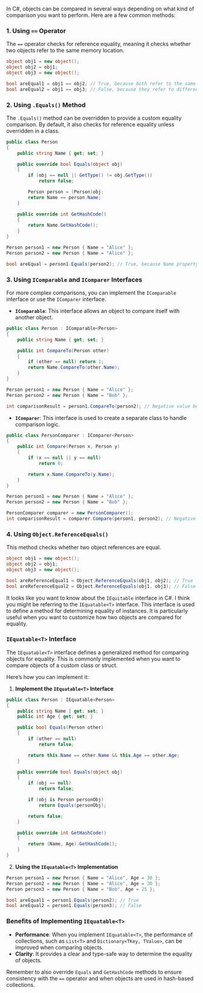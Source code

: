 In C#, objects can be compared in several ways depending on what kind of comparison you want to perform. Here are a few common methods:

### 1. Using `==` Operator
The `==` operator checks for reference equality, meaning it checks whether two objects refer to the same memory location.

```csharp
object obj1 = new object();
object obj2 = obj1;
object obj3 = new object();

bool areEqual1 = obj1 == obj2; // True, because both refer to the same instance
bool areEqual2 = obj1 == obj3; // False, because they refer to different instances
```

### 2. Using `.Equals()` Method
The `.Equals()` method can be overridden to provide a custom equality comparison. By default, it also checks for reference equality unless overridden in a class.

```csharp
public class Person
{
    public string Name { get; set; }

    public override bool Equals(object obj)
    {
        if (obj == null || GetType() != obj.GetType())
            return false;

        Person person = (Person)obj;
        return Name == person.Name;
    }

    public override int GetHashCode()
    {
        return Name.GetHashCode();
    }
}

Person person1 = new Person { Name = "Alice" };
Person person2 = new Person { Name = "Alice" };

bool areEqual = person1.Equals(person2); // True, because Name property is the same
```

### 3. Using `IComparable` and `IComparer` Interfaces
For more complex comparisons, you can implement the `IComparable` interface or use the `IComparer` interface.

- **`IComparable`**: This interface allows an object to compare itself with another object.

```csharp
public class Person : IComparable<Person>
{
    public string Name { get; set; }

    public int CompareTo(Person other)
    {
        if (other == null) return 1;
        return Name.CompareTo(other.Name);
    }
}

Person person1 = new Person { Name = "Alice" };
Person person2 = new Person { Name = "Bob" };

int comparisonResult = person1.CompareTo(person2); // Negative value because "Alice" comes before "Bob"
```

- **`IComparer`**: This interface is used to create a separate class to handle comparison logic.

```csharp
public class PersonComparer : IComparer<Person>
{
    public int Compare(Person x, Person y)
    {
        if (x == null || y == null)
            return 0;

        return x.Name.CompareTo(y.Name);
    }
}

Person person1 = new Person { Name = "Alice" };
Person person2 = new Person { Name = "Bob" };

PersonComparer comparer = new PersonComparer();
int comparisonResult = comparer.Compare(person1, person2); // Negative value because "Alice" comes before "Bob"
```

### 4. Using `Object.ReferenceEquals()`
This method checks whether two object references are equal.

```csharp
object obj1 = new object();
object obj2 = obj1;
object obj3 = new object();

bool areReferenceEqual1 = Object.ReferenceEquals(obj1, obj2); // True
bool areReferenceEqual2 = Object.ReferenceEquals(obj1, obj3); // False
```

It looks like you want to know about the `IEquitable` interface in C#. I think you might be referring to the `IEquatable<T>` interface. This interface is used to define a method for determining equality of instances. It is particularly useful when you want to customize how two objects are compared for equality.

### `IEquatable<T>` Interface

The `IEquatable<T>` interface defines a generalized method for comparing objects for equality. This is commonly implemented when you want to compare objects of a custom class or struct.

Here’s how you can implement it:

1. **Implement the `IEquatable<T>` Interface**

```csharp
public class Person : IEquatable<Person>
{
    public string Name { get; set; }
    public int Age { get; set; }

    public bool Equals(Person other)
    {
        if (other == null)
            return false;

        return this.Name == other.Name && this.Age == other.Age;
    }

    public override bool Equals(object obj)
    {
        if (obj == null)
            return false;

        if (obj is Person personObj)
            return Equals(personObj);

        return false;
    }

    public override int GetHashCode()
    {
        return (Name, Age).GetHashCode();
    }
}
```

2. **Using the `IEquatable<T>` Implementation**

```csharp
Person person1 = new Person { Name = "Alice", Age = 30 };
Person person2 = new Person { Name = "Alice", Age = 30 };
Person person3 = new Person { Name = "Bob", Age = 25 };

bool areEqual1 = person1.Equals(person2); // True
bool areEqual2 = person1.Equals(person3); // False
```

### Benefits of Implementing `IEquatable<T>`

- **Performance**: When you implement `IEquatable<T>`, the performance of collections, such as `List<T>` and `Dictionary<TKey, TValue>`, can be improved when comparing objects.
- **Clarity**: It provides a clear and type-safe way to determine the equality of objects.

Remember to also override `Equals` and `GetHashCode` methods to ensure consistency with the `==` operator and when objects are used in hash-based collections.
